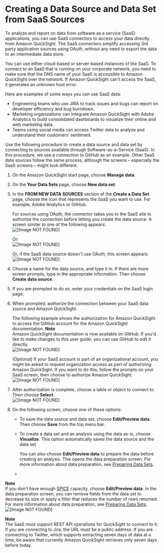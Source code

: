 # Creating a Data Source and Data Set from SaaS Sources<a name="connecting-to-saas-data-sources"></a>

To analyze and report on data from software as a service \(SaaS\) applications, you can use SaaS connectors to access your data directly from Amazon QuickSight\. The SaaS connectors simplify accessing 3rd party application sources using OAuth, without any need to export the data to an intermediate data store\.

You can use either cloud\-based or server\-based instances of the SaaS\. To connect to an SaaS that is running on your corporate network, you need to make sure that the DNS name of your SaaS is accessible to Amazon QuickSight over the network\. If Amazon QuickSight can't access the SaaS, it generates an unknown host error\. 

Here are examples of some ways you can use SaaS data:
+ Engineering teams who use JIRA to track issues and bugs can report on developer efficiency and bug burndown\. 
+ Marketing organizations can integrate Amazon QuickSight with Adobe Analytics to build consolidated dashboards to visualize their online and web marketing data\.
+ Teams using social media can access Twitter data to analyze and understand their customers’ sentiment\. 

Use the following procedure to create a data source and data set by connecting to sources available through Software\-as\-a\-Service \(SaaS\)\. In this procedure, we use a connection to GitHub as an example\. Other SaaS data sources follow the same process, although the screens – especially the SaaS screens – might look different\.

1. On the Amazon QuickSight start page, choose **Manage data**\.

1. On the **Your Data Sets** page, choose **New data set**\.

1. In the **FROM NEW DATA SOURCES** section of the **Create a Data Set** page, choose the icon that represents the SaaS you want to use\. For example, Adobe Analytics or GitHub\.

   For sources using OAuth, the connector takes you to the SaaS site to authorize the connection before letting you create the data source\. A screen similar to one of the following appears:  
![\[Image NOT FOUND\]](http://docs.aws.amazon.com/quicksight/latest/user/images/new-saas-data-source-name-only.png)

   Or:  
![\[Image NOT FOUND\]](http://docs.aws.amazon.com/quicksight/latest/user/images/new-saas-data-source-query.png)

   Or, if the SaaS data source doesn't use OAuth, this screen appears:  
![\[Image NOT FOUND\]](http://docs.aws.amazon.com/quicksight/latest/user/images/new-saas-data-source-not-OAth.png)

1. Choose a name for the data source, and type it in\. If there are more screen prompts, type in the appropriate information\. Then choose **Create data source**\.

1. If you are prompted to do so, enter your credentials on the SaaS login page\.

1. When prompted, authorize the connection between your SaaS data source and Amazon QuickSight\.

   The following example shows the authorization for Amazon QuickSight to access the GitHub account for the Amazon QuickSight documentation\.
**Note**  
Amazon QuickSight documentation is now available on GitHub\. If you'd like to make changes to this user guide, you can use GitHub to edit it directly\.  
![\[Image NOT FOUND\]](http://docs.aws.amazon.com/quicksight/latest/user/images/new-data-source-authorize-saas-github.png)

   \(Optional\) If your SaaS account is part of an organizational account, you might be asked to request organization access as part of authorizing Amazon QuickSight\. If you want to do this, follow the prompts on your SaaS screen, then choose to authorize Amazon QuickSight\.  
![\[Image NOT FOUND\]](http://docs.aws.amazon.com/quicksight/latest/user/images/new-data-source-authorize-saas-github-request-org-access.png)

1. After authorization is complete, choose a table or object to connect to\. Then choose **Select**\.  
![\[Image NOT FOUND\]](http://docs.aws.amazon.com/quicksight/latest/user/images/new-saas-data-source-choose-table-github.png)

1. On the following screen, choose one of these options:
   + To save the data source and data set, choose **Edit/Preview data**\. Then choose **Save** from the top menu bar\.
   + To create a data set and an analysis using the data as\-is, choose **Visualize**\. This option automatically saves the data source and the data set\.

     You can also choose **Edit/Preview data** to prepare the data before creating an analysis\. This opens the data preparation screen\. For more information about data preparation, see [Preparing Data Sets](preparing-data-sets.md)\.
   + 
**Note**  
If you don't have enough [SPICE](welcome.md#spice) capacity, choose **Edit/Preview data**\. In the data preparation screen, you can remove fields from the data set to decrease its size or apply a filter that reduces the number of rows returned\. For more information about data preparation, see [Preparing Data Sets](preparing-data-sets.md)\.  
![\[Image NOT FOUND\]](http://docs.aws.amazon.com/quicksight/latest/user/images/new-saas-data-source-finish.png)

**Note**  
The SaaS must support REST API operations for QuickSight to connect to it\.
If you are connectng to Jira, the URL must be a public address\.
If you are connecting to Twitter, which supports extracting seven days of data at a time, be aware that currently Amazon QuickSight retrieves only seven days before today\.